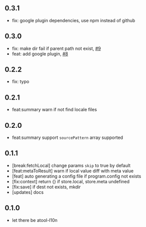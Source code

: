 ## 0.3.1

- fix: google plugin dependencies, use npm instead of github

## 0.3.0

- fix: make dir fail if parent path not exist, [#9](https://github.com/ant-tool/atool-l10n/pull/9)
- feat: add google plugin, [#8](https://github.com/ant-tool/atool-l10n/pull/8)

## 0.2.2

- fix: typo

## 0.2.1

- feat:summary warn if not find locale files

## 0.2.0

- feat:summary support `sourcePattern` array supported

## 0.1.1

- [break:fetchLocal] change params `skip` to true by default
- [feat:metaToResult] warn if local value diff with meta value
- [feat] auto generating a config file if program.config not exists
- [fix:context] return {} if store.local, store.meta undefined
- [fix:save] if dest not exists, mkdir
- [updates] docs

## 0.1.0

- let there be atool-l10n